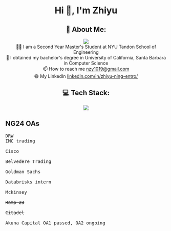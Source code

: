 <h1 align="center">Hi 👋, I'm Zhiyu</h1>

<h2 align="center">💫 About Me:</h2>
<div align="center">
<img src="https://visitcount.itsvg.in/api?id=zhiyuning&icon=0"><br>
👨‍💻 I am a Second Year Master's Student at NYU Tandon School of Engineering<br>
🤔 I obtained my bachelor's degree in University of California, Santa Barbara in Computer Science <br>
📫 How to reach me <a href="mailto:nzy1019@gmail.com">nzy1019@gmail.com</a><br>
😄 My LinkedIn <a href="https://www.linkedin.com/in/zhiyu-ning-entro/">linkedin.com/in/zhiyu-ning-entro/</a><br>
</div>


<div align="center">
<h2>💻 Tech Stack:</h2>
<img src="https://github-readme-tech-stack.vercel.app/api/cards?title=+&align=center&showBorder=false&lineCount=4&theme=github&bg=%2523FFFFFF&badge=%2523EAEFFC&border=%2523D8DEE4&titleColor=%25230969DA&line1=react%2Creact%2C4b816f%3Bdjango%2Cdjango%2C7af09a%3Bangular%2Cangular%2Cc3dd0c%3Bspringboot%2Cspringboot%2C6ec728%3B&line2=javascript%2Cjavascript%2C16093e%3Bnpm%2Cnpm%2C23475b%3Bbootstrap%2Cbootstrap%2C3399ba%3Bheroku%2Cheroku%2Cd328ec%3B&line3=docker%2Cdocker%2C430b57%3Blinux%2Clinux%2C9eae33%3Bmysql%2Cmysql%2Cbfd3a0%3Bpostman%2Cpostman%2Cb8c213%3Bgit%2Cgit%2Cc44e93%3B&line4=robotframework%2Crobotframework%2Cf09c8b%3Bappium%2Cappium%2C170ac0%3Bselenium%2Cselenium%2C5ed253%3Bpython%2Cpython%2C2e03d4%3B" alt=" " />
</div>

<div>

<h2>NG24 OAs</h2>

<pre>
<del>DRW</del>
IMC trading

Cisco

Belvedere Trading

Goldman Sachs

Databrisks intern

Mckinsey

<del>Ramp 23</del>

<del>Citadel</del>

Akuna Capital OA1 passed, OA2 ongoing
</pre>
</div>

<!-- <h2 align="center">📊 GitHub Stats:</h2>
<div align="center">
<img src="https://github-readme-stats.vercel.app/api?username=zhiyuning&theme=dark&hide_border=true&include_all_commits=true&count_private=true"><br>
</div>  -->
